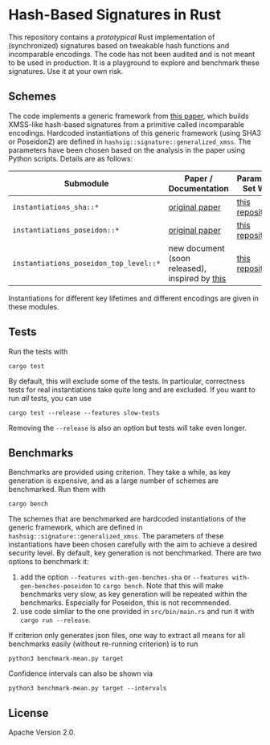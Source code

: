 # Hash-Based Signatures in Rust

This repository contains a *prototypical* Rust implementation of (synchronized) signatures based on tweakable hash functions and incomparable encodings.
The code has not been audited and is not meant to be used in production. It is a playground to explore and benchmark these signatures. Use it at your own risk.

## Schemes
The code implements a generic framework from [this paper](https://eprint.iacr.org/2025/055.pdf), which builds XMSS-like hash-based signatures from a primitive called incomparable encodings.
Hardcoded instantiations of this generic framework (using SHA3 or Poseidon2) are defined in `hashsig::signature::generalized_xmss`.
The parameters have been chosen based on the analysis in the paper using Python scripts. Details are as follows:

| Submodule        | Paper / Documentation                                     | Parameters Set With     |
|---------------|-----------------------------------------------------------|--------------------------|
| `instantiations_sha::*`        | [original paper](https://eprint.iacr.org/2025/055.pdf)    | [this repository](https://github.com/b-wagn/hashsig-parameters)   |
| `instantiations_poseidon::*`   | [original paper](https://eprint.iacr.org/2025/055.pdf)    | [this repository](https://github.com/b-wagn/hashsig-parameters)   |
| `instantiations_poseidon_top_level::*`   | new document (soon released), inspired by [this](https://eprint.iacr.org/2025/889.pdf)  | [this repository](https://github.com/b-wagn/hypercube-hashsig-parameters)   |

Instantiations for different key lifetimes and different encodings are given in these modules.

## Tests

Run the tests with

```
cargo test
```

By default, this will exclude some of the tests. In particular, correctness tests for real instantiations take quite long and are excluded.
If you want to run *all* tests, you can use

```
cargo test --release --features slow-tests
```

Removing the `--release` is also an option but tests will take even longer.

## Benchmarks

Benchmarks are provided using criterion.
They take a while, as key generation is expensive, and as a large number of schemes are benchmarked.
Run them with

```
cargo bench
```

The schemes that are benchmarked are hardcoded instantiations of the generic framework, which are defined in `hashsig::signature::generalized_xmss`.
The parameters of these instantiations have been chosen carefully with the aim to achieve a desired security level.
By default, key generation is not benchmarked. There are two options to benchmark it:
1. add the option `--features with-gen-benches-sha` or `--features with-gen-benches-poseidon` to `cargo bench`. Note that this will make benchmarks very slow, as key generation will be repeated within the benchmarks. Especially for Poseidon, this is not recommended.
2. use code similar to the one provided in `src/bin/main.rs` and run it with `cargo run --release`.

If criterion only generates json files, one way to extract all means for all benchmarks easily (without re-running criterion) is to run

```
python3 benchmark-mean.py target
```

Confidence intervals can also be shown via

```
python3 benchmark-mean.py target --intervals
```

## License

Apache Version 2.0.